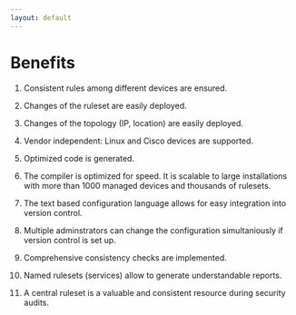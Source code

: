 ```yaml
---
layout: default
---
```


# Benefits

1. Consistent rules among different devices are ensured.

1. Changes of the ruleset are easily deployed.

1. Changes of the topology (IP, location) are easily deployed.

1. Vendor independent: Linux and Cisco devices are supported.

1. Optimized code is generated.

1. The compiler is optimized for speed. It is scalable to 
   large installations with 
   more than 1000 managed devices 
   and thousands of rulesets.

1. The text based configuration language allows for easy integration into
   version control.

1. Multiple adminstrators can change the configuration simultaniously 
   if version control is set up.

1. Comprehensive consistency checks are implemented.

1. Named rulesets (services) allow to generate understandable reports.

1. A central ruleset is a valuable and consistent resource during security audits.
